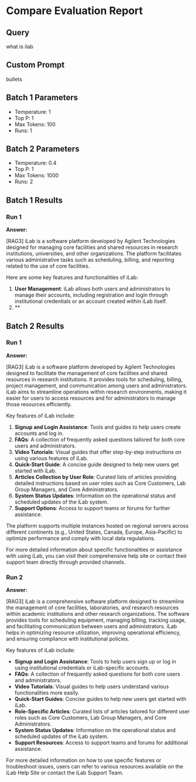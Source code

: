 # Compare Evaluation Report

## Query

what is ilab

## Custom Prompt

bullets

## Batch 1 Parameters

- Temperature: 1
- Top P: 1
- Max Tokens: 100
- Runs: 1

## Batch 2 Parameters

- Temperature: 0.4
- Top P: 1
- Max Tokens: 1000
- Runs: 2

## Batch 1 Results

### Run 1

**Answer:**

[RAG3] iLab is a software platform developed by Agilent Technologies designed for managing core facilities and shared resources in research institutions, universities, and other organizations. The platform facilitates various administrative tasks such as scheduling, billing, and reporting related to the use of core facilities.

Here are some key features and functionalities of iLab:

1. **User Management**: iLab allows both users and administrators to manage their accounts, including registration and login through institutional credentials or an account created within iLab itself.
2. **

## Batch 2 Results

### Run 1

**Answer:**

[RAG3] iLab is a software platform developed by Agilent Technologies designed to facilitate the management of core facilities and shared resources in research institutions. It provides tools for scheduling, billing, project management, and communication among users and administrators. iLab aims to streamline operations within research environments, making it easier for users to access resources and for administrators to manage those resources efficiently.

Key features of iLab include:
1. **Signup and Login Assistance**: Tools and guides to help users create accounts and log in.
2. **FAQs**: A collection of frequently asked questions tailored for both core users and administrators.
3. **Video Tutorials**: Visual guides that offer step-by-step instructions on using various features of iLab.
4. **Quick-Start Guide**: A concise guide designed to help new users get started with iLab.
5. **Articles Collection by User Role**: Curated lists of articles providing detailed instructions based on user roles such as Core Customers, Lab Group Managers, and Core Administrators.
6. **System Status Updates**: Information on the operational status and scheduled updates of the iLab system.
7. **Support Options**: Access to support teams or forums for further assistance.

The platform supports multiple instances hosted on regional servers across different continents (e.g., United States, Canada, Europe, Asia-Pacific) to optimize performance and comply with local data regulations.

For more detailed information about specific functionalities or assistance with using iLab, you can visit their comprehensive help site or contact their support team directly through provided channels.

### Run 2

**Answer:**

[RAG3] iLab is a comprehensive software platform designed to streamline the management of core facilities, laboratories, and research resources within academic institutions and other research organizations. The software provides tools for scheduling equipment, managing billing, tracking usage, and facilitating communication between users and administrators. iLab helps in optimizing resource utilization, improving operational efficiency, and ensuring compliance with institutional policies.

Key features of iLab include:
- **Signup and Login Assistance**: Tools to help users sign up or log in using institutional credentials or iLab-specific accounts.
- **FAQs**: A collection of frequently asked questions for both core users and administrators.
- **Video Tutorials**: Visual guides to help users understand various functionalities more easily.
- **Quick-Start Guides**: Concise guides to help new users get started with iLab.
- **Role-Specific Articles**: Curated lists of articles tailored for different user roles such as Core Customers, Lab Group Managers, and Core Administrators.
- **System Status Updates**: Information on the operational status and scheduled updates of the iLab system.
- **Support Resources**: Access to support teams and forums for additional assistance.

For more detailed information on how to use specific features or troubleshoot issues, users can refer to various resources available on the iLab Help Site or contact the iLab Support Team.

